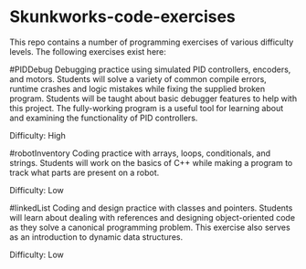 # Skunkworks-code-exercises
This repo contains a number of programming exercises of various difficulty levels. The following exercises exist here:

#PIDDebug
Debugging practice using simulated PID controllers, encoders, and motors. Students will solve a variety of common compile errors, runtime crashes and logic mistakes while fixing the supplied broken program. Students will be taught about basic debugger features to help with this project. The fully-working program is a useful tool for learning about and examining the functionality of PID controllers.

Difficulty: High

#robotInventory
Coding practice with arrays, loops, conditionals, and strings. Students will work on the basics of C++ while making a program to track what parts are present on a robot.

Difficulty: Low

#linkedList
Coding and design practice with classes and pointers. Students will learn about dealing with references and designing object-oriented code as they solve a canonical programming problem. This exercise also serves as an introduction to dynamic data structures.

Difficulty: Low
